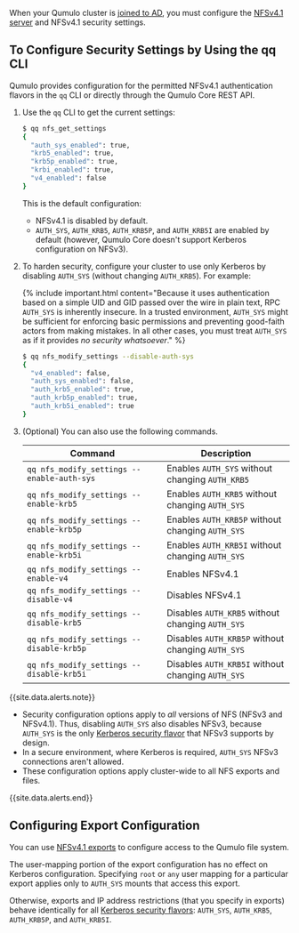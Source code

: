 When your Qumulo cluster is [joined to AD](kerberos-prerequisites-joining-cluster-active-directory.html), you must configure the [NFSv4.1 server](../nfs/nfsv4.1-enabling-using.html) and NFSv4.1 security settings.

## To Configure Security Settings by Using the qq CLI
Qumulo provides configuration for the permitted NFSv4.1 authentication flavors in the `qq` CLI or directly through the Qumulo Core REST API.

1. Use the `qq` CLI to get the current settings:

   ```bash
   $ qq nfs_get_settings
   {
     "auth_sys_enabled": true,
     "krb5_enabled": true,
     "krb5p_enabled": true,
     "krbi_enabled": true,
     "v4_enabled": false
   }
   ```

   This is the default configuration:
   * NFSv4.1 is disabled by default.
   * `AUTH_SYS`, `AUTH_KRB5`, `AUTH_KRB5P`, and `AUTH_KRB5I` are enabled by default (however, Qumulo Core doesn't support Kerberos configuration on NFSv3).

1. To harden security, configure your cluster to use only Kerberos by disabling `AUTH_SYS` (without changing `AUTH_KRB5`). For example:

   {% include important.html content="Because it uses authentication based on a simple UID and GID passed over the wire in plain text, RPC `AUTH_SYS` is inherently insecure. In a trusted environment, `AUTH_SYS` might be sufficient for enforcing basic permissions and preventing good-faith actors from making mistakes. In all other cases, you must treat `AUTH_SYS` as if it provides _no security whatsoever_." %}

   ```bash
   $ qq nfs_modify_settings --disable-auth-sys  
   {
     "v4_enabled": false,
     "auth_sys_enabled": false,
     "auth_krb5_enabled": true,
     "auth_krb5p_enabled": true,
     "auth_krb5i_enabled": true
   }
   ```
1. (Optional) You can also use the following commands.

   | Command | Description |
   | ------- | ----------- |
   | `qq nfs_modify_settings --enable-auth-sys` | Enables `AUTH_SYS` without changing `AUTH_KRB5` |
   | `qq nfs_modify_settings --enable-krb5` | Enables `AUTH_KRB5` without changing `AUTH_SYS` |
   | `qq nfs_modify_settings --enable-krb5p` | Enables `AUTH_KRB5P` without changing `AUTH_SYS` |
   | `qq nfs_modify_settings --enable-krb5i` | Enables `AUTH_KRB5I` without changing `AUTH_SYS` |
   | `qq nfs_modify_settings --enable-v4` | Enables NFSv4.1 |
   | `qq nfs_modify_settings --disable-v4` | Disables NFSv4.1 |
   | `qq nfs_modify_settings --disable-krb5` | Disables `AUTH_KRB5` without changing `AUTH_SYS` |
   | `qq nfs_modify_settings --disable-krb5p` | Disables `AUTH_KRB5P` without changing `AUTH_SYS` |
   | `qq nfs_modify_settings --disable-krb5i` | Disables `AUTH_KRB5I` without changing `AUTH_SYS` |

{{site.data.alerts.note}}
<ul>
  <li>Security configuration options apply to <em>all</em> versions of NFS (NFSv3 and NFSv4.1). Thus, disabling <code>AUTH_SYS</code> also disables NFSv3, because <code>AUTH_SYS</code> is the only <a href="../kerberos/kerberos-with-qumulo-core.html#choosing-a-kerberos-security-flavor">Kerberos security flavor</a> that NFSv3 supports by design.</li>
  <li>In a secure environment, where Kerberos is required, <code>AUTH_SYS</code> NFSv3 connections aren't allowed.</li>
  <li>These configuration options apply cluster-wide to all NFS exports and files.</li>
</ul>
{{site.data.alerts.end}}


## Configuring Export Configuration
You can use [NFSv4.1 exports](../nfs/nfsv4.1-enabling-using.html) to configure access to the Qumulo file system.

The user-mapping portion of the export configuration has no effect on Kerberos configuration. Specifying `root` or `any` user mapping for a particular export applies only to `AUTH_SYS` mounts that access this export.

Otherwise, exports and IP address restrictions (that you specify in exports) behave identically for all [Kerberos security flavors](../kerberos/kerberos-with-qumulo-core.html#choosing-a-kerberos-security-flavor): `AUTH_SYS`, `AUTH_KRB5`, `AUTH_KRB5P`, and `AUTH_KRB5I`.
